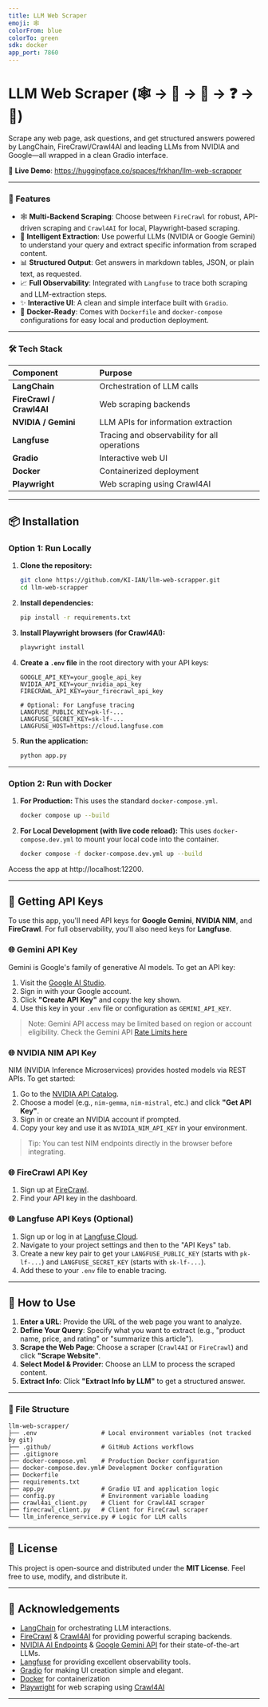 ```yaml
---
title: LLM Web Scraper
emoji: 🕸️
colorFrom: blue
colorTo: green
sdk: docker
app_port: 7860
---
```


# LLM Web Scraper (🕸️ → 🤖 → 🧠 → ❓ → 📄)

Scrape any web page, ask questions, and get structured answers powered by LangChain, FireCrawl/Crawl4AI and leading LLMs from NVIDIA and Google—all wrapped in a clean Gradio interface.

🔗 **Live Demo**: https://huggingface.co/spaces/frkhan/llm-web-scrapper

---

### 🚀 Features

-   🕸️ **Multi-Backend Scraping**: Choose between `FireCrawl` for robust, API-driven scraping and `Crawl4AI` for local, Playwright-based scraping.
-   🧠 **Intelligent Extraction**: Use powerful LLMs (NVIDIA or Google Gemini) to understand your query and extract specific information from scraped content.
-   📊 **Structured Output**: Get answers in markdown tables, JSON, or plain text, as requested.
-   📈 **Full Observability**: Integrated with `Langfuse` to trace both scraping and LLM-extraction steps.
-   ✨ **Interactive UI**: A clean and simple interface built with `Gradio`.
-   🐳 **Docker-Ready**: Comes with `Dockerfile` and `docker-compose` configurations for easy local and production deployment.

---

### 🛠️ Tech Stack

| Component | Purpose |
| :--- | :--- |
| **LangChain** | Orchestration of LLM calls |
| **FireCrawl / Crawl4AI** | Web scraping backends |
| **NVIDIA / Gemini** | LLM APIs for information extraction |
| **Langfuse** | Tracing and observability for all operations |
| **Gradio** | Interactive web UI |
| **Docker** | Containerized deployment |
| **Playwright**| Web scraping using Crawl4AI|

---

## 📦 Installation

### Option 1: Run Locally

1.  **Clone the repository:**
    ```bash
    git clone https://github.com/KI-IAN/llm-web-scrapper.git
    cd llm-web-scrapper
    ```

2.  **Install dependencies:**
    ```bash
    pip install -r requirements.txt
    ```

3.  **Install Playwright browsers (for Crawl4AI):**
    ```bash
    playwright install
    ```

4.  **Create a `.env` file** in the root directory with your API keys:
    ```env
    GOOGLE_API_KEY=your_google_api_key
    NVIDIA_API_KEY=your_nvidia_api_key
    FIRECRAWL_API_KEY=your_firecrawl_api_key
    
    # Optional: For Langfuse tracing
    LANGFUSE_PUBLIC_KEY=pk-lf-...
    LANGFUSE_SECRET_KEY=sk-lf-...
    LANGFUSE_HOST=https://cloud.langfuse.com
    ```

5.  **Run the application:**
    ```bash
    python app.py
    ```

---

### Option 2: Run with Docker

1.  **For Production:**
    This uses the standard `docker-compose.yml`.
    ```bash
    docker compose up --build
    ```

2.  **For Local Development (with live code reload):**
    This uses `docker-compose.dev.yml` to mount your local code into the container.
    ```bash
    docker compose -f docker-compose.dev.yml up --build
    ```

Access the app at http://localhost:12200.

---

## 🔑 Getting API Keys

To use this app, you'll need API keys for **Google Gemini**, **NVIDIA NIM**, and **FireCrawl**. For full observability, you'll also need keys for **Langfuse**.

### 🌐 Gemini API Key
Gemini is Google's family of generative AI models. To get an API key:

1. Visit the [Google AI Studio](https://aistudio.google.com/api-keys).
2. Sign in with your Google account.
3. Click **"Create API Key"** and copy the key shown.
4. Use this key in your `.env` file or configuration as `GEMINI_API_KEY`.

> Note: Gemini API access may be limited based on region or account eligibility. Check the Gemini API [Rate Limits here](https://ai.google.dev/gemini-api/docs/rate-limits)

### 🌐 NVIDIA NIM API Key
NIM (NVIDIA Inference Microservices) provides hosted models via REST APIs. To get started:

1. Go to the [NVIDIA API Catalog](https://build.nvidia.com/?integrate_nim=true&hosted_api=true&modal=integrate-nim).
2. Choose a model (e.g., `nim-gemma`, `nim-mistral`, etc.) and click **"Get API Key"**.
3. Sign in or create an NVIDIA account if prompted.
4. Copy your key and use it as `NVIDIA_NIM_API_KEY` in your environment.

> Tip: You can test NIM endpoints directly in the browser before integrating.

### 🌐 FireCrawl API Key

1.  Sign up at [FireCrawl](https://www.firecrawl.dev/).
2.  Find your API key in the dashboard.

### 🌐 Langfuse API Keys (Optional)

1.  Sign up or log in at [Langfuse Cloud](https://cloud.langfuse.com/).
2.  Navigate to your project settings and then to the "API Keys" tab.
3.  Create a new key pair to get your `LANGFUSE_PUBLIC_KEY` (starts with `pk-lf-...`) and `LANGFUSE_SECRET_KEY` (starts with `sk-lf-...`).
4.  Add these to your `.env` file to enable tracing.

---

## 🧪 How to Use

1.  **Enter a URL**: Provide the URL of the web page you want to analyze.
2.  **Define Your Query**: Specify what you want to extract (e.g., "product name, price, and rating" or "summarize this article").
3.  **Scrape the Web Page**: Choose a scraper (`Crawl4AI` or `FireCrawl`) and click **"Scrape Website"**.
4.  **Select Model & Provider**: Choose an LLM to process the scraped content.
5.  **Extract Info**: Click **"Extract Info by LLM"** to get a structured answer.

---

### 📁 File Structure

```
llm-web-scrapper/
├── .env                  # Local environment variables (not tracked by git)
├── .github/              # GitHub Actions workflows
├── .gitignore
├── docker-compose.yml    # Production Docker configuration
├── docker-compose.dev.yml# Development Docker configuration
├── Dockerfile
├── requirements.txt
├── app.py                # Gradio UI and application logic
├── config.py             # Environment variable loading
├── crawl4ai_client.py    # Client for Crawl4AI scraper
├── firecrawl_client.py   # Client for FireCrawl scraper
└── llm_inference_service.py # Logic for LLM calls
```

---

## 📜 License

This project is open-source and distributed under the **MIT License**. Feel free to use, modify, and distribute it.

---

## 🤝 Acknowledgements

-   [LangChain](https://www.langchain.com/) for orchestrating LLM interactions.
-   [FireCrawl](https://www.firecrawl.dev/) & [Crawl4AI](https://docs.crawl4ai.com/) for providing powerful scraping backends.
-   [NVIDIA AI Endpoints](https://build.nvidia.com/models) & [Google Gemini API](https://ai.google.dev/gemini-api/docs) for their state-of-the-art LLMs.
-   [Langfuse](https://langfuse.com/) for providing excellent observability tools.
-   [Gradio](https://www.gradio.app/) for making UI creation simple and elegant.
-   [Docker](https://www.docker.com/) for containerization
-   [Playwright](https://playwright.dev/) for web scraping using [Crawl4AI](https://docs.crawl4ai.com/)

---
